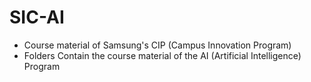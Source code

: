 # SIC-AI
- Course material of Samsung's CIP (Campus Innovation Program)
- Folders Contain the course material of the AI (Artificial Intelligence) Program
